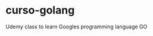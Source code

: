 # curso-golang

Udemy class to learn Googles programming language GO

[Link to the class]: https://www.udemy.com/course/curso-go/

